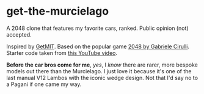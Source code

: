 # get-the-murcielago
A 2048 clone that features my favorite cars, ranked. Public opinion (not) accepted.

Inspired by [GetMIT](https://mitchgu.github.io/GetMIT/). Based on the popular game [2048 by Gabriele Cirulli](https://apps.apple.com/us/app/2048-by-gabriele-cirulli/id868076805). Starter code taken from [this YouTube video](https://www.youtube.com/watch?v=6ZyylFcjfIg).

**Before the car bros come for me**, *yes*, I *know* there are rarer, more bespoke models out there than the Murcielago. I just love it because it's one of the last manual V12 Lambos with the iconic wedge design. Not that I'd say no to a Pagani if one came my way.
